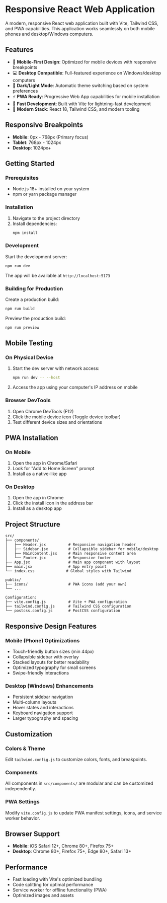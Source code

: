 # Responsive React Web Application

A modern, responsive React web application built with Vite, Tailwind CSS, and PWA capabilities. This application works seamlessly on both mobile phones and desktop/Windows computers.

## Features

- 📱 **Mobile-First Design**: Optimized for mobile devices with responsive breakpoints
- 💻 **Desktop Compatible**: Full-featured experience on Windows/desktop computers
- 🎨 **Dark/Light Mode**: Automatic theme switching based on system preferences
- ⚡ **PWA Ready**: Progressive Web App capabilities for mobile installation
- 🚀 **Fast Development**: Built with Vite for lightning-fast development
- 🎯 **Modern Stack**: React 18, Tailwind CSS, and modern tooling

## Responsive Breakpoints

- **Mobile**: 0px - 768px (Primary focus)
- **Tablet**: 768px - 1024px
- **Desktop**: 1024px+

## Getting Started

### Prerequisites

- Node.js 18+ installed on your system
- npm or yarn package manager

### Installation

1. Navigate to the project directory
2. Install dependencies:
   ```bash
   npm install
   ```

### Development

Start the development server:
```bash
npm run dev
```

The app will be available at `http://localhost:5173`

### Building for Production

Create a production build:
```bash
npm run build
```

Preview the production build:
```bash
npm run preview
```

## Mobile Testing

### On Physical Device
1. Start the dev server with network access:
   ```bash
   npm run dev -- --host
   ```
2. Access the app using your computer's IP address on mobile

### Browser DevTools
1. Open Chrome DevTools (F12)
2. Click the mobile device icon (Toggle device toolbar)
3. Test different device sizes and orientations

## PWA Installation

### On Mobile
1. Open the app in Chrome/Safari
2. Look for "Add to Home Screen" prompt
3. Install as a native-like app

### On Desktop
1. Open the app in Chrome
2. Click the install icon in the address bar
3. Install as a desktop app

## Project Structure

```
src/
├── components/
│   ├── Header.jsx          # Responsive navigation header
│   ├── Sidebar.jsx         # Collapsible sidebar for mobile/desktop
│   ├── MainContent.jsx     # Main responsive content area
│   └── Footer.jsx          # Responsive footer
├── App.jsx                 # Main app component with layout
├── main.jsx                # App entry point
└── index.css              # Global styles with Tailwind

public/
├── icons/                  # PWA icons (add your own)
└── ...

Configuration:
├── vite.config.js          # Vite + PWA configuration
├── tailwind.config.js      # Tailwind CSS configuration
└── postcss.config.js       # PostCSS configuration
```

## Responsive Design Features

### Mobile (Phone) Optimizations
- Touch-friendly button sizes (min 44px)
- Collapsible sidebar with overlay
- Stacked layouts for better readability
- Optimized typography for small screens
- Swipe-friendly interactions

### Desktop (Windows) Enhancements
- Persistent sidebar navigation
- Multi-column layouts
- Hover states and interactions
- Keyboard navigation support
- Larger typography and spacing

## Customization

### Colors & Theme
Edit `tailwind.config.js` to customize colors, fonts, and breakpoints.

### Components
All components in `src/components/` are modular and can be customized independently.

### PWA Settings
Modify `vite.config.js` to update PWA manifest settings, icons, and service worker behavior.

## Browser Support

- **Mobile**: iOS Safari 12+, Chrome 80+, Firefox 75+
- **Desktop**: Chrome 80+, Firefox 75+, Edge 80+, Safari 13+

## Performance

- Fast loading with Vite's optimized bundling
- Code splitting for optimal performance
- Service worker for offline functionality (PWA)
- Optimized images and assets
